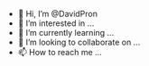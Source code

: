 - 👋 Hi, I’m @DavidPron
- 👀 I’m interested in ...
- 🌱 I’m currently learning ...
- 💞️ I’m looking to collaborate on ...
- 📫 How to reach me ...

<!---
DavidPron/DavidPron is a ✨ special ✨ repository because its `README.md` (this file) appears on your GitHub profile.
You can click the Preview link to take a look at your changes.
--->

